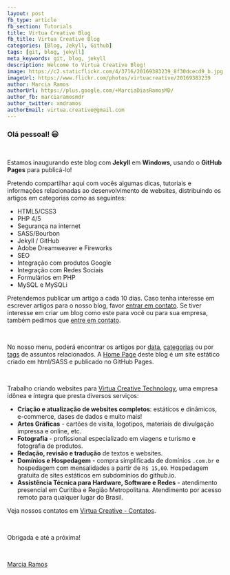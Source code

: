 ```yaml
---
layout: post
fb_type: article
fb_section: Tutorials
title: Virtua Creative Blog
fb_title: Virtua Creative Blog
categories: [Blog, Jekyll, Github]
tags: [git, blog, jekyll]
meta_keywords: git, blog, jekyll
description: Welcome to Virtua Creative Blog!
image: https://c2.staticflickr.com/4/3716/20169383239_8f30dcecd9_b.jpg
imageUrl: https://www.flickr.com/photos/virtuacreative/20169383239
author: Marcia Ramos
authorUrl: https://plus.google.com/+MarciaDiasRamosMD/
author_fb: marciaramosmdr
author_twitter: xmdramos
authorEmail: virtua.creative@gmail.com
---
```


### Olá pessoal! :smiley:

<br>

Estamos inaugurando este blog com **Jekyll** em **Windows**, usando o **GitHub Pages** para publicá-lo!

Pretendo compartilhar aqui com vocês algumas dicas, tutoriais e informações relacionadas ao desenvolvimento de websites, distribuindo os artigos em categorias como as seguintes:

- HTML5/CSS3
- PHP 4/5
- Segurança na internet
- SASS/Bourbon
- Jekyll / GitHub
- Adobe Dreamweaver e Fireworks
- SEO
- Integração com produtos Google
- Integração com Redes Sociais
- Formulários em PHP
- MySQL e MySQLi

Pretendemos publicar um artigo a cada 10 dias. Caso tenha interesse em escrever artigos para o nosso blog, favor [entrar em contato](http://virtuacreative.com.br/virtua-contato.php). Se tiver interesse em criar um blog como este para você ou para sua empresa, também pedimos que [entre em contato](http://virtuacreative.com.br/virtua-contato.php).

<br>

No nosso menu, poderá encontrar os artigos por [data](http://virtuacreative.github.io/blog/), [categorias](http://virtuacreative.github.io/blog/categories.html) ou por [tags](http://virtuacreative.github.io/blog/tags.html) de assuntos relacionados. A [Home Page](http://virtuacreative.github.io/git/) deste blog é um site estático criado em html/SASS e publicado no GitHub Pages.

<br>

Trabalho criando websites para [Virtua Creative Technology](http://www.virtuacreative.com.br), uma empresa idônea e íntegra que presta diversos serviços:

- **Criação e atualização de websites completos**: estáticos e dinâmicos, e-commerce, dases de dados e muito mais!
- **Artes Gráficas** - cartões de visita, logotipos, materiais de divulgação impressa e online, etc.
- **Fotografia** - profissional especializado em viagens e turismo e fotografia de produtos.
- **Redação, revisão e tradução** de textos e websites.
- **Domínios e Hospedagem** - compra simplificada de domínios `.com.br` e hospedagem com mensalidades a partir de `R$ 15,00`. Hospedagem gratuita de sites estáticos em subdomínios do github.io.
- **Assistência Técnica para Hardware, Software e Redes** - atendimento presencial em Curitiba e Região Metropolitana. Atendimento por acesso remoto para qualquer lugar do Brasil.

Veja nossos contatos em [Virtua Creative - Contatos](http://virtuacreative.com.br/virtua-contato.php).

<br>

Obrigada e até a próxima!

<br>

[Marcia Ramos](https://plus.google.com/+MarciaDiasRamosMD/posts)